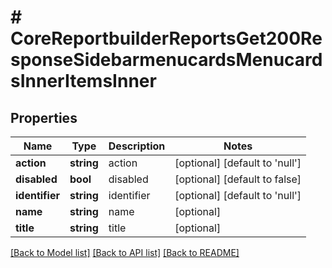 # # CoreReportbuilderReportsGet200ResponseSidebarmenucardsMenucardsInnerItemsInner

## Properties

Name | Type | Description | Notes
------------ | ------------- | ------------- | -------------
**action** | **string** | action | [optional] [default to 'null']
**disabled** | **bool** | disabled | [optional] [default to false]
**identifier** | **string** | identifier | [optional] [default to 'null']
**name** | **string** | name | [optional]
**title** | **string** | title | [optional]

[[Back to Model list]](../../README.md#models) [[Back to API list]](../../README.md#endpoints) [[Back to README]](../../README.md)

